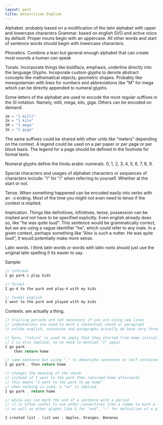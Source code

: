 ```yaml
---
layout: post
title: Antarctican English
---
```


Alphabet. probably based on a modification of the latin alphabet with upper and lowercase characters
Grammar. based on english SVO and active voice by default. Proper nouns begin with an uppercase. All other words and start of sentence words should begin with lowercase characters.

Phonetics. Combine a lean but general enough alphabet that can create most sounds a human can speak

Tonals. Incorporate things like boldface, emphasis, underline directly into the language
Glyphs. Incoporate custom glyphs to denote abstract concepts like mathematical objects, geometric shapes. Probably like mesopotamian with lines for numbers and abbreviations like "M" for mega which can be directly appended to numeral glyphs.

Some letters of the alphabet are used to encode the most regular suffixes in the SI notation. Namely, milli, mega, kilo, giga. Others can be encoded on demand.

```rust
1m = "1 milli"
1k = "1 kilo"
1M = "1 mega"
1G = "1 giga"
```

The same suffixes could be shared with other units like "meters" depending on the context. A legend could be used on a per paper or per page or per block basis. The legend for a page should be defined in the footnote for formal texts.

Numeral glyphs define the hindu arabic numerals. 0, 1, 2, 3, 4, 5, 6, 7, 8, 9.

Special characters and usages of alphabet characters or sequences of characters include:
"I" for "i" when referring to yourself. Whether at the start or not.

Tense. When something happened can be encoded easily into verbs with an `-d` ending. Most of the time you might not even need to tense if the context is implied.

Implication. Things like definitives, infinitives, tense, possession can be implied and not have to be specified explicitly. Even english already does so, like "he was quite loud". This sentence would be grammatically correct, but we are using a vague identifier "he", which could refer to any male. In a given context, perhaps something like "Alex is such a nutter. He was quite loud", it would potentially make more sense.

Latin words. I think latin words or words with latin roots should just use the original latin spelling if its easier to say.

Sample:

```rust
// informal
I go park & play kids

// formal
I go-d to the park and play-d with my kids

// formal english
I went to the park and played with my kids
```

Contexts. are actually a thing.

```rust
// trailing periods are not necessary if you are using new lines
// indentations are used to mark a contextual chunk or paragraph
// unlike english, sentences and paragraphs actually do have very formal and defined semantics

// here, "return" is used to imply that they started from home initially, either right before the park or earlier
// I is also implied, so no need to mention "I" again
I go park
    then return home

// same sentence but using "." to demarcate sentences or self contained correct sequences
I go park . then return home

// changes the meaning of the chunk
// instead of I went to the park then returned home afterwards
// this means "I went to the park to go home"
// when nothing is used, a "to" is implied
I go park . return home

// while you can mark the end of a sentence with a period
// it is often useful to use other connectives like a comma to mark a list of related expressors
// as well as other glyphs like & for "and", ":" for definition of a glyph or something

I created list . list was : Apples, Oranges, Bananas

```
